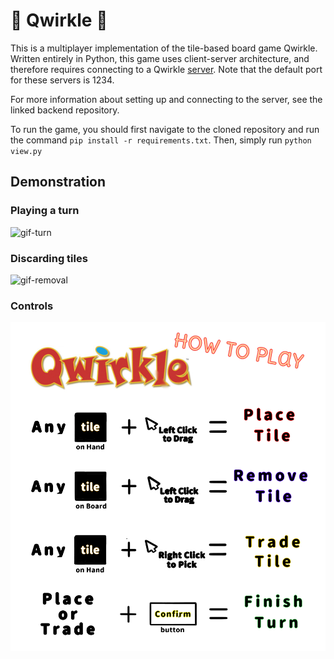 # 🔶 Qwirkle 🔷

This is a multiplayer implementation of the tile-based board game Qwirkle. Written entirely in Python, this game uses client-server architecture, and therefore requires connecting to a Qwirkle [server](https://github.com/COMP-4721-Group-5/Backend). Note that the default port for these servers is 1234.

For more information about setting up and connecting to the server, see the linked backend repository.

To run the game, you should first navigate to the cloned repository and run the command ```pip install -r requirements.txt```. Then, simply run ```python view.py```

## Demonstration

### Playing a turn

![gif-turn](https://user-images.githubusercontent.com/95383688/229372382-dff3da0c-ac82-4e15-9c33-c1d9366e616c.gif)

### Discarding tiles

![gif-removal](https://user-images.githubusercontent.com/95383688/229372380-7a325b93-ade5-46eb-8959-c703415f66f0.gif)

### Controls

![instructions](assets/instructions/PlayInstruct.png)
